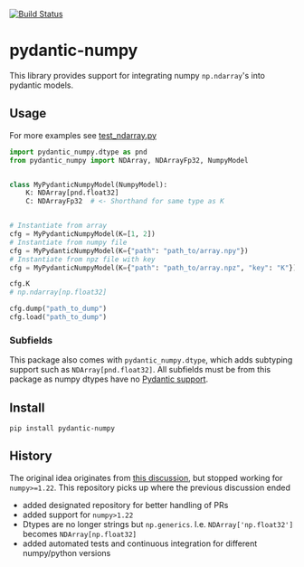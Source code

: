 [![Build Status](https://github.com/cheind/pydantic-numpy/actions/workflows/python-package.yml/badge.svg)](https://github.com/cheind/pydantic-numpy/actions/workflows/python-package.yml)

# pydantic-numpy

This library provides support for integrating numpy `np.ndarray`'s into pydantic models.

## Usage

For more examples see [test_ndarray.py](./tests/test_ndarray.py)

```python
import pydantic_numpy.dtype as pnd
from pydantic_numpy import NDArray, NDArrayFp32, NumpyModel


class MyPydanticNumpyModel(NumpyModel):
    K: NDArray[pnd.float32]
    C: NDArrayFp32  # <- Shorthand for same type as K


# Instantiate from array
cfg = MyPydanticNumpyModel(K=[1, 2])
# Instantiate from numpy file
cfg = MyPydanticNumpyModel(K={"path": "path_to/array.npy"})
# Instantiate from npz file with key
cfg = MyPydanticNumpyModel(K={"path": "path_to/array.npz", "key": "K"})

cfg.K
# np.ndarray[np.float32]

cfg.dump("path_to_dump")
cfg.load("path_to_dump")
```

### Subfields

This package also comes with `pydantic_numpy.dtype`, which adds subtyping support such as `NDArray[pnd.float32]`. All subfields must be from this package as numpy dtypes have no [Pydantic support](https://pydantic-docs.helpmanual.io/usage/types/#generic-classes-as-types).

## Install

```shell
pip install pydantic-numpy
```

## History

The original idea originates from [this discussion](https://gist.github.com/danielhfrank/00e6b8556eed73fb4053450e602d2434), but stopped working for `numpy>=1.22`. This repository picks up where the previous discussion ended

-   added designated repository for better handling of PRs
-   added support for `numpy>1.22`
-   Dtypes are no longer strings but `np.generics`. I.e. `NDArray['np.float32']` becomes `NDArray[np.float32]`
-   added automated tests and continuous integration for different numpy/python versions
